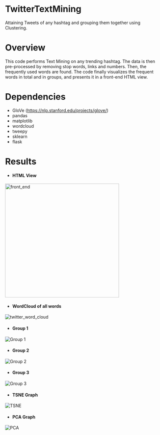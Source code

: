 # TwitterTextMining
Attaining Tweets of any hashtag and grouping them together using Clustering.

# Overview
This code performs Text Mining on any trending hashtag. The data is then pre-processed by removing stop words, links and numbers. Then, the frequently used words are found. The code finally visualizes the frequent words in total and in groups, and presents it in a front-end HTML view.

# Dependencies
* GloVe (https://nlp.stanford.edu/projects/glove/)
* pandas
* matplotlib
* wordcloud
* tweepy
* sklearn
* flask
  
# Results
* <h4>HTML View</h4>
<img width="371" alt="front_end" src="https://user-images.githubusercontent.com/20180559/55277197-67168280-5323-11e9-83e3-d4c7c43d1e92.png">

* <h4>WordCloud of all words</h4>
![twitter_word_cloud](https://user-images.githubusercontent.com/20180559/55277132-e061a580-5322-11e9-9990-a64bc80278d4.png)

* <h4>Group 1</h4>
![Group 1](https://user-images.githubusercontent.com/20180559/55277133-e6f01d00-5322-11e9-9165-a87bd9f7c4df.png)

* <h4>Group 2</h4>
![Group 2](https://user-images.githubusercontent.com/20180559/55277135-e8214a00-5322-11e9-90e3-61d35c4d273c.png)

* <h4>Group 3</h4>
![Group 3](https://user-images.githubusercontent.com/20180559/55277136-e9527700-5322-11e9-8023-0cf43249120b.png)

* <h4>TSNE Graph</h4>
![TSNE](https://user-images.githubusercontent.com/20180559/55277137-ebb4d100-5322-11e9-86bc-d7f10e9e75a3.png)

* <h4>PCA Graph</h4>
![PCA](https://user-images.githubusercontent.com/20180559/55277139-ed7e9480-5322-11e9-9a7f-b5de4822b88f.png)
